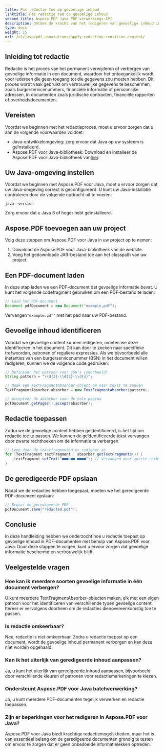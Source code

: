 ```yaml
---
title: Pas redactie toe op gevoelige inhoud
linktitle: Pas redactie toe op gevoelige inhoud
second_title: Aspose.PDF Java PDF-verwerkings-API
description: Ontdek de kracht van het redigeren van gevoelige inhoud in PDF's met Aspose.PDF voor Java.
type: docs
weight: 15
url: /nl/java/pdf-annotations/apply-redaction-sensitive-content/
---
```


## Inleiding tot redactie

Redactie is het proces van het permanent verwijderen of verbergen van gevoelige informatie in een document, waardoor het ontoegankelijk wordt voor iedereen die geen toegang tot die gegevens zou moeten hebben. Dit proces wordt vaak gebruikt om vertrouwelijke gegevens te beschermen, zoals burgerservicenummers, financiële informatie of persoonlijke adressen, in documenten zoals juridische contracten, financiële rapporten of overheidsdocumenten.

## Vereisten

Voordat we beginnen met het redactieproces, moet u ervoor zorgen dat u aan de volgende voorwaarden voldoet:

- Java-ontwikkelomgeving: zorg ervoor dat Java op uw systeem is geïnstalleerd.
-  Aspose.PDF voor Java-bibliotheek: Download en installeer de Aspose.PDF voor Java-bibliotheek van[hier](https://releases.aspose.com/pdf/java/).


## Uw Java-omgeving instellen

Voordat we beginnen met Aspose.PDF voor Java, moet u ervoor zorgen dat uw Java-omgeving correct is geconfigureerd. U kunt uw Java-installatie controleren door de volgende opdracht uit te voeren:

```java -version```

Zorg ervoor dat u Java 8 of hoger hebt geïnstalleerd.

## Aspose.PDF toevoegen aan uw project

Volg deze stappen om Aspose.PDF voor Java in uw project op te nemen:

1. Download de Aspose.PDF voor Java-bibliotheek van de website.
2. Voeg het gedownloade JAR-bestand toe aan het classpath van uw project.

## Een PDF-document laden

In deze stap laden we een PDF-document dat gevoelige informatie bevat. U kunt het volgende codefragment gebruiken om een PDF-bestand te laden:

```java
// Laad het PDF-document
Document pdfDocument = new Document("example.pdf");
```

 Vervangen`"example.pdf"` met het pad naar uw PDF-bestand.

## Gevoelige inhoud identificeren

Voordat we gevoelige content kunnen redigeren, moeten we deze identificeren in het document. Dit kan door te zoeken naar specifieke trefwoorden, patronen of reguliere expressies. Als we bijvoorbeeld alle instanties van een burgerservicenummer (BSN) in het document willen redigeren, kunnen we de volgende code gebruiken:

```java
// Definieer het patroon voor SSN's (voorbeeld)
String pattern = "\\d{3}-\\d{2}-\\d{4}";

// Maak een TextFragmentAbsorber-object om naar tekst te zoeken
TextFragmentAbsorber absorber = new TextFragmentAbsorber(pattern);

// Accepteer de absorber voor de hele pagina
pdfDocument.getPages().accept(absorber);
```

## Redactie toepassen

Zodra we de gevoelige content hebben geïdentificeerd, is het tijd om redactie toe te passen. We kunnen de geïdentificeerde tekst vervangen door zwarte rechthoeken om de informatie te verbergen:

```java
// Loop door de tekstfragmenten en redigeer ze
for (TextFragment textFragment : absorber.getTextFragments()) {
    textFragment.setText("■■■-■■-■■■■"); // Vervangen door zwarte rechthoeken
}
```

## De geredigeerde PDF opslaan

Nadat we de redacties hebben toegepast, moeten we het geredigeerde PDF-document opslaan:

```java
// Bewaar de geredigeerde PDF
pdfDocument.save("redacted.pdf");
```

## Conclusie

In deze handleiding hebben we onderzocht hoe u redactie toepast op gevoelige inhoud in PDF-documenten met behulp van Aspose.PDF voor Java. Door deze stappen te volgen, kunt u ervoor zorgen dat gevoelige informatie beschermd en vertrouwelijk blijft.

## Veelgestelde vragen

### Hoe kan ik meerdere soorten gevoelige informatie in één document verbergen?

U kunt meerdere TextFragmentAbsorber-objecten maken, elk met een eigen patroon voor het identificeren van verschillende typen gevoelige content. Itereer er vervolgens doorheen om de redacties dienovereenkomstig toe te passen.

### Is redactie omkeerbaar?

Nee, redactie is niet omkeerbaar. Zodra u redactie toepast op een document, wordt de gevoelige inhoud permanent verborgen en kan deze niet worden opgehaald.

### Kan ik het uiterlijk van geredigeerde inhoud aanpassen?

Ja, u kunt het uiterlijk van geredigeerde inhoud aanpassen, bijvoorbeeld door verschillende kleuren of patronen voor redactiemarkeringen te kiezen.

### Ondersteunt Aspose.PDF voor Java batchverwerking?

Ja, u kunt meerdere PDF-documenten tegelijk verwerken en redactie toepassen.

### Zijn er beperkingen voor het redigeren in Aspose.PDF voor Java?

Aspose.PDF voor Java biedt krachtige redactiemogelijkheden, maar het is van essentieel belang om de geredigeerde documenten grondig te testen om ervoor te zorgen dat er geen onbedoelde informatielekken optreden.